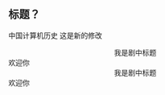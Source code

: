 ## 标题？

中国计算机历史
这是新的修改  

<center>我是剧中标题</center>
<tab><tab>欢迎你  

<center>我是剧中标题</center>
<tab><tab>欢迎你

